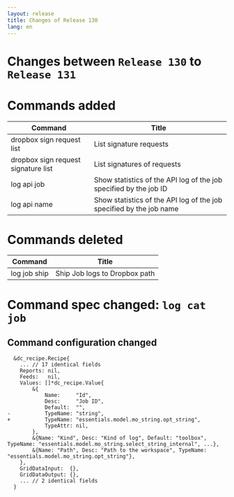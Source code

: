 ```yaml
---
layout: release
title: Changes of Release 130
lang: en
---
```


# Changes between `Release 130` to `Release 131`

# Commands added


| Command                             | Title                                                               |
|-------------------------------------|---------------------------------------------------------------------|
| dropbox sign request list           | List signature requests                                             |
| dropbox sign request signature list | List signatures of requests                                         |
| log api job                         | Show statistics of the API log of the job specified by the job ID   |
| log api name                        | Show statistics of the API log of the job specified by the job name |



# Commands deleted


| Command      | Title                         |
|--------------|-------------------------------|
| log job ship | Ship Job logs to Dropbox path |



# Command spec changed: `log cat job`



## Command configuration changed


```
  &dc_recipe.Recipe{
  	... // 17 identical fields
  	Reports: nil,
  	Feeds:   nil,
  	Values: []*dc_recipe.Value{
  		&{
  			Name:     "Id",
  			Desc:     "Job ID",
  			Default:  "",
- 			TypeName: "string",
+ 			TypeName: "essentials.model.mo_string.opt_string",
  			TypeAttr: nil,
  		},
  		&{Name: "Kind", Desc: "Kind of log", Default: "toolbox", TypeName: "essentials.model.mo_string.select_string_internal", ...},
  		&{Name: "Path", Desc: "Path to the workspace", TypeName: "essentials.model.mo_string.opt_string"},
  	},
  	GridDataInput:  {},
  	GridDataOutput: {},
  	... // 2 identical fields
  }
```
